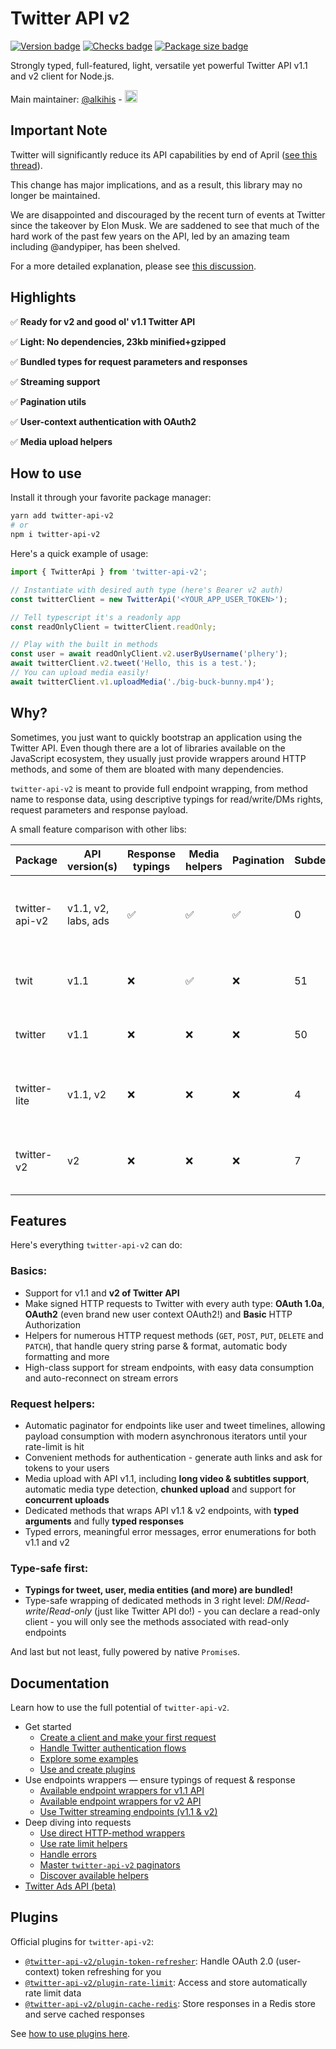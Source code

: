 # Twitter API v2

[![Version badge](https://badgen.net/github/release/PLhery/node-twitter-api-v2)](https://github.com/PLhery/node-twitter-api-v2)
[![Checks badge](https://github.com/PLhery/node-twitter-api-v2/actions/workflows/CI.yml/badge.svg)](https://github.com/PLhery/node-twitter-api-v2/actions/workflows/CI.yml)
[![Package size badge](https://badgen.net/bundlephobia/minzip/twitter-api-v2)](https://bundlephobia.com/package/twitter-api-v2)

Strongly typed, full-featured, light, versatile yet powerful Twitter API v1.1 and v2 client for Node.js.

Main maintainer: [@alkihis](https://github.com/alkihis) - <a href="https://www.buymeacoffee.com/alkihis" target="_blank"><img src="https://www.buymeacoffee.com/assets/img/custom_images/orange_img.png" alt="Buy Me A Coffee" height="20px" marginTop="10px"></a>

## Important Note

Twitter will significantly reduce its API capabilities by end of April ([see this thread](https://x.com/TwitterDev/status/1641222782594990080)).

This change has major implications, and as a result, this library may no longer be maintained.

We are disappointed and discouraged by the recent turn of events at Twitter since the takeover by Elon Musk. We are saddened to see that much of the hard work of the past few years on the API, led by an amazing team including @andypiper, has been shelved.

For a more detailed explanation, please see [this discussion](https://github.com/PLhery/node-twitter-api-v2/discussions/459).

## Highlights

✅ **Ready for v2 and good ol' v1.1 Twitter API**

✅ **Light: No dependencies, 23kb minified+gzipped**

✅ **Bundled types for request parameters and responses**

✅ **Streaming support**

✅ **Pagination utils**

✅ **User-context authentication with OAuth2**

✅ **Media upload helpers**

## How to use

Install it through your favorite package manager:
```bash
yarn add twitter-api-v2
# or
npm i twitter-api-v2
```

Here's a quick example of usage:

```ts
import { TwitterApi } from 'twitter-api-v2';

// Instantiate with desired auth type (here's Bearer v2 auth)
const twitterClient = new TwitterApi('<YOUR_APP_USER_TOKEN>');

// Tell typescript it's a readonly app
const readOnlyClient = twitterClient.readOnly;

// Play with the built in methods
const user = await readOnlyClient.v2.userByUsername('plhery');
await twitterClient.v2.tweet('Hello, this is a test.');
// You can upload media easily!
await twitterClient.v1.uploadMedia('./big-buck-bunny.mp4');
```

## Why?

Sometimes, you just want to quickly bootstrap an application using the Twitter API.
Even though there are a lot of libraries available on the JavaScript ecosystem, they usually just
provide wrappers around HTTP methods, and some of them are bloated with many dependencies.

`twitter-api-v2` is meant to provide full endpoint wrapping, from method name to response data,
using descriptive typings for read/write/DMs rights, request parameters and response payload.

A small feature comparison with other libs:

| Package        | API version(s)      | Response typings | Media helpers | Pagination | Subdeps |  Size (gzip)  | Install size  |
| -------------- |---------------------| ---------------- | ------------- | ---------- | --------------- | -------------:|  -------------:|
| twitter-api-v2 | v1.1, v2, labs, ads | ✅               | ✅             | ✅         | 0               | ~23 kB      | [![twitter-api-v2 install size badge](https://badgen.net/packagephobia/install/twitter-api-v2)](https://packagephobia.com/result?p=twitter-api-v2) |
| twit           | v1.1                | ❌               | ✅             | ❌         | 51              | ~214.5 kB     | [![twit install size badge](https://badgen.net/packagephobia/install/twit)](https://packagephobia.com/result?p=twit) |
| twitter        | v1.1                | ❌               | ❌             | ❌         | 50              | ~182.1 kB     | [![twitter install size badge](https://badgen.net/packagephobia/install/twitter)](https://packagephobia.com/result?p=twitter) |
| twitter-lite   | v1.1, v2            | ❌               | ❌             | ❌         | 4               | ~5.3 kB       | [![twitter-lite install size badge](https://badgen.net/packagephobia/install/twitter-lite)](https://packagephobia.com/result?p=twitter-lite) |
| twitter-v2     | v2                  | ❌               | ❌             | ❌         | 7               | ~4.5 kB       | [![twitter-v2 install size badge](https://badgen.net/packagephobia/install/twitter-v2)](https://packagephobia.com/result?p=twitter-v2) |

## Features

Here's everything `twitter-api-v2` can do:

### Basics:
- Support for v1.1 and **v2 of Twitter API**
- Make signed HTTP requests to Twitter with every auth type: **OAuth 1.0a**, **OAuth2** (even brand new user context OAuth2!) and **Basic** HTTP Authorization
- Helpers for numerous HTTP request methods (`GET`, `POST`, `PUT`, `DELETE` and `PATCH`),
  that handle query string parse & format, automatic body formatting and more
- High-class support for stream endpoints, with easy data consumption and auto-reconnect on stream errors

### Request helpers:
- Automatic paginator for endpoints like user and tweet timelines,
  allowing payload consumption with modern asynchronous iterators until your rate-limit is hit
- Convenient methods for authentication - generate auth links and ask for tokens to your users
- Media upload with API v1.1, including **long video & subtitles support**, automatic media type detection,
  **chunked upload** and support for **concurrent uploads**
- Dedicated methods that wraps API v1.1 & v2 endpoints, with **typed arguments** and fully **typed responses**
- Typed errors, meaningful error messages, error enumerations for both v1.1 and v2

### Type-safe first:
- **Typings for tweet, user, media entities (and more) are bundled!**
- Type-safe wrapping of dedicated methods in 3 right level: *DM*/*Read-write*/*Read-only* (just like Twitter API do!) -
  you can declare a read-only client - you will only see the methods associated with read-only endpoints

And last but not least, fully powered by native `Promise`s.

## Documentation

Learn how to use the full potential of `twitter-api-v2`.

- Get started
  - [Create a client and make your first request](./doc/basics.md)
  - [Handle Twitter authentication flows](./doc/auth.md)
  - [Explore some examples](./doc/examples.md)
  - [Use and create plugins](./doc/plugins.md)
- Use endpoints wrappers — ensure typings of request & response
  - [Available endpoint wrappers for v1.1 API](./doc/v1.md)
  - [Available endpoint wrappers for v2 API](./doc/v2.md)
  - [Use Twitter streaming endpoints (v1.1 & v2)](./doc/streaming.md)
- Deep diving into requests
  - [Use direct HTTP-method wrappers](./doc/http-wrappers.md)
  - [Use rate limit helpers](./doc/rate-limiting.md)
  - [Handle errors](./doc/errors.md)
  - [Master `twitter-api-v2` paginators](./doc/paginators.md)
  - [Discover available helpers](./doc/helpers.md)
- [Twitter Ads API (beta)](./doc/ads.md)

## Plugins

Official plugins for `twitter-api-v2`:
- [`@twitter-api-v2/plugin-token-refresher`](https://www.npmjs.com/package/@twitter-api-v2/plugin-token-refresher): Handle OAuth 2.0 (user-context) token refreshing for you
- [`@twitter-api-v2/plugin-rate-limit`](https://www.npmjs.com/package/@twitter-api-v2/plugin-rate-limit): Access and store automatically rate limit data
- [`@twitter-api-v2/plugin-cache-redis`](https://www.npmjs.com/package/@twitter-api-v2/plugin-cache-redis): Store responses in a Redis store and serve cached responses

See [how to use plugins here](./doc/plugins.md).
